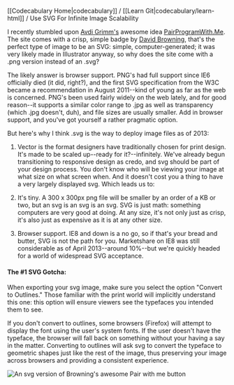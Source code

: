 [[Codecabulary Home|codecabulary]] / [[Learn Git|codecabulary/learn-html]] / Use SVG For Infinite Image Scalability

<!-- ---title: Why We Should be Using SVG -->

I recently stumbled upon [Avdi Grimm's](https://twitter.com/avdi) awesome idea [PairProgramWith.Me](http://www.pairprogramwith.me). The site comes with a crisp, simple badge by [David Browning](http://twoguys.us), that's the perfect type of image to be an SVG: simple, computer-generated; it was very likely made in Illustrator anyway, so why does the site come with a .png version instead of an .svg?

The likely answer is browser support. PNG's had full support since IE6 officially died (it did, right?), and the first SVG specification from the W3C became a recommendation in August 2011--kind of young as far as the web is concerned. PNG's been used fairly widely on the web lately, and for good reason--it supports a similar color range to .jpg as well as transparency (which .jpg doesn't, duh), and file sizes are usually smaller. Add in browser support, and you've got yourself a rather pragmatic option. 

But here's why I think .svg is the way to deploy image files as of 2013:

1) Vector is the format designers have traditionally chosen for print design. It's made to be scaled up--ready for it?--infinitely. We've already begun transitioning to responsive design as credo, and svg should be part of your design process. You don't know who will be viewing your image at what size on what screen when. And it doesn't cost you a thing to have a very largely displayed svg. Which leads us to:

2) It's tiny. A 300 x 300px png file will be smaller by an order of a KB or two, but an svg is an svg is an svg. SVG is just math: something computers are very good at doing. At any size, it's not only just as crisp, it's also just as expensive as it is at any other size. 

3) Browser support. IE8 and down is a no go, so if that's your bread and butter, SVG is not the path for you. Marketshare on IE8 was still considerable as of April 2013--around 10%--but we're quickly headed for a world of widespread SVG acceptance. 

#### The #1 SVG Gotcha:

When exporting your svg image, make sure you select the option "Convert to Outlines." Those familiar with the print world will implicitly understand this one: this option will ensure viewers see the typefaces you intended them to see. 

If you don't convert to outlines, some browsers (Firefox) will attempt to display the font using the user's system fonts. If the user doesn't have the typeface, the browser will fall back on something without your having a say in the matter. Converting to outlines will ask svg to convert the typeface to geometric shapes just like the rest of the image, thus preserving your image across browsers and providing a consistent experience. 

![An svg version of Browning's awesome Pair with me button](http://brettshollenberger.herokuapp.com/assets/pair-original-colors.svg)
